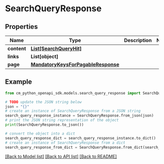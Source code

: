 # SearchQueryResponse


## Properties

Name | Type | Description | Notes
------------ | ------------- | ------------- | -------------
**content** | [**List[SearchQueryHit]**](SearchQueryHit.md) |  | 
**links** | **List[object]** |  | 
**page** | [**MandatoryKeysForPagableResponse**](MandatoryKeysForPagableResponse.md) |  | 

## Example

```python
from cm_python_openapi_sdk.models.search_query_response import SearchQueryResponse

# TODO update the JSON string below
json = "{}"
# create an instance of SearchQueryResponse from a JSON string
search_query_response_instance = SearchQueryResponse.from_json(json)
# print the JSON string representation of the object
print(SearchQueryResponse.to_json())

# convert the object into a dict
search_query_response_dict = search_query_response_instance.to_dict()
# create an instance of SearchQueryResponse from a dict
search_query_response_from_dict = SearchQueryResponse.from_dict(search_query_response_dict)
```
[[Back to Model list]](../README.md#documentation-for-models) [[Back to API list]](../README.md#documentation-for-api-endpoints) [[Back to README]](../README.md)


